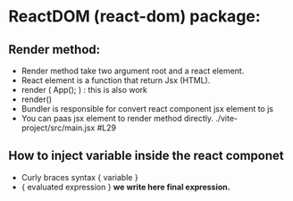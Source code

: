# ReactDOM (react-dom) package:

   ## Render method:
   
   - Render method take two argument root and a react element.
   - React element is a function that return Jsx (HTML).
   - render (
      App();
   )  : this is also work
   - render(<App>)
   - Bundler is responsible for convert react component jsx element to js 
   - You can paas jsx element to render method directly. ./vite-project/src/main.jsx #L29
      
   ## How to inject variable inside the react componet
   
   - Curly braces syntax { variable }
   - { evaluated expression } 
   **we write here final expression.**
